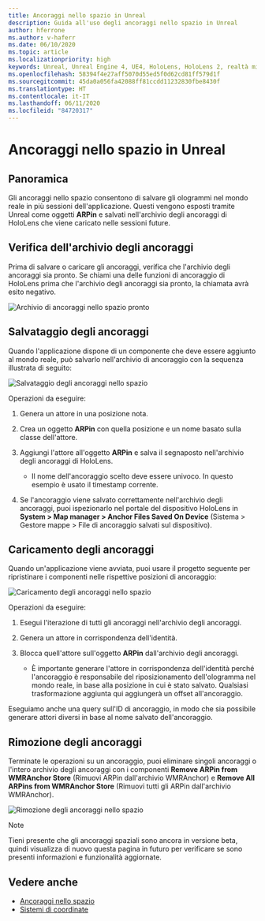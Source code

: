 ```yaml
---
title: Ancoraggi nello spazio in Unreal
description: Guida all'uso degli ancoraggi nello spazio in Unreal
author: hferrone
ms.author: v-haferr
ms.date: 06/10/2020
ms.topic: article
ms.localizationpriority: high
keywords: Unreal, Unreal Engine 4, UE4, HoloLens, HoloLens 2, realtà mista, sviluppo, funzionalità, documentazione, guide, ologrammi, ancoraggi nello spazio
ms.openlocfilehash: 58394f4e27aff5070d55ed5f0d62cd81ff579d1f
ms.sourcegitcommit: 45da0a056fa42088ff81ccdd11232830fbe8430f
ms.translationtype: HT
ms.contentlocale: it-IT
ms.lasthandoff: 06/11/2020
ms.locfileid: "84720317"
---
```

# <a name="spatial-anchors-in-unreal"></a>Ancoraggi nello spazio in Unreal

## <a name="overview"></a>Panoramica

Gli ancoraggi nello spazio consentono di salvare gli ologrammi nel mondo reale in più sessioni dell'applicazione.  Questi vengono esposti tramite Unreal come oggetti **ARPin** e salvati nell'archivio degli ancoraggi di HoloLens che viene caricato nelle sessioni future. 

## <a name="checking-the-anchor-store"></a>Verifica dell'archivio degli ancoraggi

Prima di salvare o caricare gli ancoraggi, verifica che l'archivio degli ancoraggi sia pronto.  Se chiami una delle funzioni di ancoraggio di HoloLens prima che l'archivio degli ancoraggi sia pronto, la chiamata avrà esito negativo.  

![Archivio di ancoraggi nello spazio pronto](images/unreal-spatialanchors-store-ready.PNG)

## <a name="saving-anchors"></a>Salvataggio degli ancoraggi

Quando l'applicazione dispone di un componente che deve essere aggiunto al mondo reale, può salvarlo nell'archivio di ancoraggio con la sequenza illustrata di seguito: 

![Salvataggio degli ancoraggi nello spazio](images/unreal-spatialanchors-save.PNG)

Operazioni da eseguire:
1. Genera un attore in una posizione nota.
2. Crea un oggetto **ARPin** con quella posizione e un nome basato sulla classe dell'attore. 
3. Aggiungi l'attore all'oggetto **ARPin** e salva il segnaposto nell'archivio degli ancoraggi di HoloLens.  
    * Il nome dell'ancoraggio scelto deve essere univoco. In questo esempio è usato il timestamp corrente. 

4. Se l'ancoraggio viene salvato correttamente nell'archivio degli ancoraggi, puoi ispezionarlo nel portale del dispositivo HoloLens in **System > Map manager > Anchor Files Saved On Device** (Sistema > Gestore mappe > File di ancoraggio salvati sul dispositivo). 

## <a name="loading-anchors"></a>Caricamento degli ancoraggi

Quando un'applicazione viene avviata, puoi usare il progetto seguente per ripristinare i componenti nelle rispettive posizioni di ancoraggio:

![Caricamento degli ancoraggi nello spazio](images/unreal-spatialanchors-load.PNG)

Operazioni da eseguire:
1. Esegui l'iterazione di tutti gli ancoraggi nell'archivio degli ancoraggi. 
2. Genera un attore in corrispondenza dell'identità.
3. Blocca quell'attore sull'oggetto **ARPin** dall'archivio degli ancoraggi.  

    * È importante generare l'attore in corrispondenza dell'identità perché l'ancoraggio è responsabile del riposizionamento dell'ologramma nel mondo reale, in base alla posizione in cui è stato salvato. Qualsiasi trasformazione aggiunta qui aggiungerà un offset all'ancoraggio. 

Eseguiamo anche una query sull'ID di ancoraggio, in modo che sia possibile generare attori diversi in base al nome salvato dell'ancoraggio. 

## <a name="removing-anchors"></a>Rimozione degli ancoraggi 

Terminate le operazioni su un ancoraggio, puoi eliminare singoli ancoraggi o l'intero archivio degli ancoraggi con i componenti **Remove ARPin from WMRAnchor Store** (Rimuovi ARPin dall'archivio WMRAnchor) e **Remove All ARPins from WMRAnchor Store** (Rimuovi tutti gli ARPin dall'archivio WMRAnchor).

![Rimozione degli ancoraggi nello spazio](images/unreal-spatialanchors-remove.PNG)

> [!NOTE]
> Tieni presente che gli ancoraggi spaziali sono ancora in versione beta, quindi visualizza di nuovo questa pagina in futuro per verificare se sono presenti informazioni e funzionalità aggiornate.

## <a name="see-also"></a>Vedere anche
* [Ancoraggi nello spazio](spatial-anchors.md)
* [Sistemi di coordinate](coordinate-systems.md)
